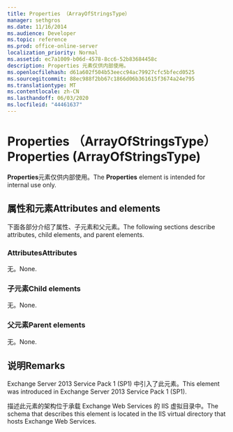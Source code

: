 ```yaml
---
title: Properties （ArrayOfStringsType）
manager: sethgros
ms.date: 11/16/2014
ms.audience: Developer
ms.topic: reference
ms.prod: office-online-server
localization_priority: Normal
ms.assetid: ec7a1009-b06d-4578-8cc6-52b83684458c
description: Properties 元素仅供内部使用。
ms.openlocfilehash: d61a602f504b53eecc94ac79927cfc5bfecd0525
ms.sourcegitcommit: 88ec988f2bb67c1866d06b361615f3674a24e795
ms.translationtype: MT
ms.contentlocale: zh-CN
ms.lasthandoff: 06/03/2020
ms.locfileid: "44461637"
---
```

# <a name="properties-arrayofstringstype"></a><span data-ttu-id="4adb3-103">Properties （ArrayOfStringsType）</span><span class="sxs-lookup"><span data-stu-id="4adb3-103">Properties (ArrayOfStringsType)</span></span>

<span data-ttu-id="4adb3-104">**Properties**元素仅供内部使用。</span><span class="sxs-lookup"><span data-stu-id="4adb3-104">The **Properties** element is intended for internal use only.</span></span> 

## <a name="attributes-and-elements"></a><span data-ttu-id="4adb3-105">属性和元素</span><span class="sxs-lookup"><span data-stu-id="4adb3-105">Attributes and elements</span></span>

<span data-ttu-id="4adb3-106">下面各部分介绍了属性、子元素和父元素。</span><span class="sxs-lookup"><span data-stu-id="4adb3-106">The following sections describe attributes, child elements, and parent elements.</span></span>
  
### <a name="attributes"></a><span data-ttu-id="4adb3-107">Attributes</span><span class="sxs-lookup"><span data-stu-id="4adb3-107">Attributes</span></span>

<span data-ttu-id="4adb3-108">无。</span><span class="sxs-lookup"><span data-stu-id="4adb3-108">None.</span></span>
  
### <a name="child-elements"></a><span data-ttu-id="4adb3-109">子元素</span><span class="sxs-lookup"><span data-stu-id="4adb3-109">Child elements</span></span>

<span data-ttu-id="4adb3-110">无。</span><span class="sxs-lookup"><span data-stu-id="4adb3-110">None.</span></span>
  
### <a name="parent-elements"></a><span data-ttu-id="4adb3-111">父元素</span><span class="sxs-lookup"><span data-stu-id="4adb3-111">Parent elements</span></span>

<span data-ttu-id="4adb3-112">无。</span><span class="sxs-lookup"><span data-stu-id="4adb3-112">None.</span></span>
  
## <a name="remarks"></a><span data-ttu-id="4adb3-113">说明</span><span class="sxs-lookup"><span data-stu-id="4adb3-113">Remarks</span></span>

<span data-ttu-id="4adb3-114">Exchange Server 2013 Service Pack 1 (SP1) 中引入了此元素。</span><span class="sxs-lookup"><span data-stu-id="4adb3-114">This element was introduced in Exchange Server 2013 Service Pack 1 (SP1).</span></span>
  
<span data-ttu-id="4adb3-115">描述此元素的架构位于承载 Exchange Web Services 的 IIS 虚拟目录中。</span><span class="sxs-lookup"><span data-stu-id="4adb3-115">The schema that describes this element is located in the IIS virtual directory that hosts Exchange Web Services.</span></span>
  

